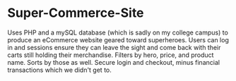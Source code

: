 # Super-Commerce-Site

Uses PHP and a mySQL database (which is sadly on my college campus) to produce an eCommerce website geared toward superheroes. Users can log in and sessions ensure they can leave the sight and come back with their carts still holding their merchandise. Filters by hero, price, and product name. Sorts by those as well. Secure login and checkout, minus financial transactions which we didn't get to.
